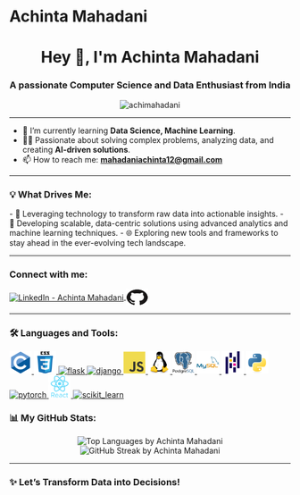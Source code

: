 # Achinta Mahadani

<h1 align="center">Hey 👋, I'm Achinta Mahadani</h1>
<h3 align="center">A passionate Computer Science and Data Enthusiast from India</h3>

<p align="center">
  <img src="https://komarev.com/ghpvc/?username=achimahadani&label=Profile%20views&color=0e75b6&style=flat" alt="achimahadani" />
</p>

---

- 🌱 I’m currently learning **Data Science, Machine Learning**.
- 👨‍💻 Passionate about solving complex problems, analyzing data, and creating **AI-driven solutions**.
- 📫 How to reach me: **mahadaniachinta12@gmail.com**

---

<h3 align="left">💡 What Drives Me:</h3>
- 🚀 Leveraging technology to transform raw data into actionable insights.
- 🎯 Developing scalable, data-centric solutions using advanced analytics and machine learning techniques.
- 🌐 Exploring new tools and frameworks to stay ahead in the ever-evolving tech landscape.

---

<h3 align="left">Connect with me:</h3>
<p align="left">
  <a href="https://www.linkedin.com/in/achinta-mahadani-5324b8295/" target="blank">
    <img align="center" src="https://raw.githubusercontent.com/rahuldkjain/github-profile-readme-generator/master/src/images/icons/Social/linked-in-alt.svg" alt="LinkedIn - Achinta Mahadani" height="30" width="40" />
  </a>
  <a href="https://github.com/achimahadani" target="blank">
    <img align="center" src="https://raw.githubusercontent.com/devicons/devicon/master/icons/github/github-original.svg" alt="achimahadani" height="30" width="40" />
  </a>
</p>

---

<h3 align="left">🛠️ Languages and Tools:</h3>
<p align="left">
  <a href="https://www.cprogramming.com/" target="_blank" rel="noreferrer">
    <img src="https://raw.githubusercontent.com/devicons/devicon/master/icons/c/c-original.svg" alt="c" width="40" height="40"/>
  </a>
  <a href="https://www.w3schools.com/css/" target="_blank" rel="noreferrer">
    <img src="https://raw.githubusercontent.com/devicons/devicon/master/icons/css3/css3-original-wordmark.svg" alt="css3" width="40" height="40"/>
  </a>
  <a href="https://flask.palletsprojects.com/" target="_blank" rel="noreferrer">
    <img src="https://www.vectorlogo.zone/logos/pocoo_flask/pocoo_flask-icon.svg" alt="flask" width="40" height="40"/>
  </a>
  <a href="https://www.djangoproject.com/" target="_blank" rel="noreferrer">
    <img src="https://cdn.jsdelivr.net/gh/devicons/devicon/icons/django/django-original.svg" alt="django" width="40" height="40"/>
  </a>
  <a href="https://developer.mozilla.org/en-US/docs/Web/JavaScript" target="_blank" rel="noreferrer">
    <img src="https://raw.githubusercontent.com/devicons/devicon/master/icons/javascript/javascript-original.svg" alt="javascript" width="40" height="40"/>
  </a>
  <a href="https://www.linux.org/" target="_blank" rel="noreferrer">
    <img src="https://raw.githubusercontent.com/devicons/devicon/master/icons/linux/linux-original.svg" alt="linux" width="40" height="40"/>
  </a>
  <a href="https://www.postgresql.org/" target="_blank" rel="noreferrer">
    <img src="https://raw.githubusercontent.com/devicons/devicon/master/icons/postgresql/postgresql-original-wordmark.svg" alt="postgresql" width="40" height="40"/>
  </a>
  <a href="https://www.mysql.com/" target="_blank" rel="noreferrer">
    <img src="https://raw.githubusercontent.com/devicons/devicon/master/icons/mysql/mysql-original-wordmark.svg" alt="mysql" width="40" height="40"/>
  </a>
  <a href="https://pandas.pydata.org/" target="_blank" rel="noreferrer">
    <img src="https://raw.githubusercontent.com/devicons/devicon/2ae2a900d2f041da66e950e4d48052658d850630/icons/pandas/pandas-original.svg" alt="pandas" width="40" height="40"/>
  </a>
  <a href="https://www.python.org" target="_blank" rel="noreferrer">
    <img src="https://raw.githubusercontent.com/devicons/devicon/master/icons/python/python-original.svg" alt="python" width="40" height="40"/>
  </a>
  <a href="https://pytorch.org/" target="_blank" rel="noreferrer">
    <img src="https://www.vectorlogo.zone/logos/pytorch/pytorch-icon.svg" alt="pytorch" width="40" height="40"/>
  </a>
  <a href="https://reactjs.org/" target="_blank" rel="noreferrer">
    <img src="https://raw.githubusercontent.com/devicons/devicon/master/icons/react/react-original-wordmark.svg" alt="react" width="40" height="40"/>
  </a>
  <a href="https://scikit-learn.org/" target="_blank" rel="noreferrer">
    <img src="https://upload.wikimedia.org/wikipedia/commons/0/05/Scikit_learn_logo_small.svg" alt="scikit_learn" width="40" height="40"/>
  </a>
</p>

<h3 align="left">📊 My GitHub Stats:</h3>
<div align="center">
  <!-- GitHub Top Languages Card -->
  <img src="https://github-readme-stats.vercel.app/api/top-langs?username=achimahadani&show_icons=true&locale=en&layout=compact&theme=radical" alt="Top Languages by Achinta Mahadani" />
  
  <!-- GitHub Streak Stats -->
  <img src="https://github-readme-streak-stats.herokuapp.com/?user=achimahadani&theme=radical" alt="GitHub Streak by Achinta Mahadani" />
</div>


---

### ✨ Let’s Transform Data into Decisions!
